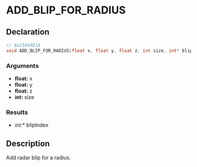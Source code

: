 # ADD_BLIP_FOR_RADIUS

## Declaration
```cpp
// 0x21804D1A
void ADD_BLIP_FOR_RADIUS(float x, float y, float z, int size, int* blipIndex);
```

### Arguments
- **float:** x
- **float:** y
- **float:** z
- **int:** size

### Results
- **int*:** blipIndex

## Description
Add radar blip for a radius.